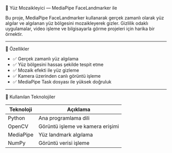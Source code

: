 🧠 Yüz Mozaikleyici — MediaPipe FaceLandmarker ile

Bu proje, MediaPipe FaceLandmarker kullanarak gerçek zamanlı olarak yüz algılar ve algılanan yüz bölgesini mozaikleyerek gizler. Gizlilik odaklı uygulamalar, video işleme ve bilgisayarla görme projeleri için harika bir örnektir.

---

 🎯 Özellikler

- ✅ Gerçek zamanlı yüz algılama
- ✅ Yüz bölgesini hassas şekilde tespit etme
- ✅ Mozaik efekti ile yüz gizleme
- ✅ Kamera üzerinden canlı görüntü işleme
- ✅ MediaPipe Task dosyası ile yüksek doğruluk

---

 🧰 Kullanılan Teknolojiler

| Teknoloji   | Açıklama                        |
|-------------|----------------------------------|
| Python      | Ana programlama dili             |
| OpenCV      | Görüntü işleme ve kamera erişimi |
| MediaPipe   | Yüz landmark algılama            |
| NumPy       | Görüntü verisi işleme            |
